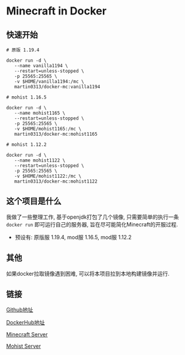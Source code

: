 # Minecraft in Docker

## 快速开始

```
# 原版 1.19.4

docker run -d \
   --name vanilla1194 \
   --restart=unless-stopped \
   -p 25565:25565 \
   -v $HOME/vanilla1194:/mc \
   martin0313/docker-mc:vanilla1194
   
# mohist 1.16.5

docker run -d \
   --name mohist1165 \
   --restart=unless-stopped \
   -p 25565:25565 \
   -v $HOME/mohist1165:/mc \
   martin0313/docker-mc:mohist1165

# mohist 1.12.2

docker run -d \
   --name mohist1122 \
   --restart=unless-stopped \
   -p 25565:25565 \
   -v $HOME/mohist1122:/mc \
   martin0313/docker-mc:mohist1122
```

## 这个项目是什么

我做了一些整理工作, 基于openjdk打包了几个镜像, 只需要简单的执行一条 `docker run` 即可运行自己的服务器, 旨在尽可能简化Minecraft的开服过程. 

- 预设有: 原版服 1.19.4, mod服 1.16.5, mod服 1.12.2


## 其他

如果docker拉取镜像遇到困难, 可以将本项目拉到本地构建镜像并运行. 

## 链接

[Github地址](https://github.com/mty0313/docker-mc)

[DockerHub地址](https://hub.docker.com/r/martin0313/docker-mc)

[Minecraft Server](https://www.minecraft.net/zh-hans/download/server)

[Mohist Server](https://mohistmc.com/)
